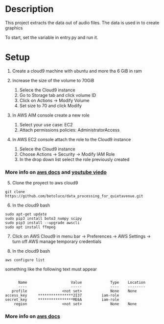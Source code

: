 # Description
This project extracts the data out of audio files. The data is used in to create graphics

To start, set the variable in entry.py and run it.

# Setup

1. Create a cloud9 machine with ubuntu and more tha 6 GiB in ram
2. Increase the size of the volume to 70GiB
   1. Selece the Cloud9 instance
   2. Go to Storage tab and click volume ID
   3. Click on Actions -> Modify Volume
   4. Set size to 70 and click Modify

3. In AWS AIM console create a new role 
   1. Select your use case: EC2
   2. Attach permissions policies: AdministratorAccess

4. In AWS EC2 console attach the role to the Cloud9 instance
   1. Selece the Cloud9 instance
   2. Choose Actions -> Security -> Modify IAM Role
   3. In the drop down list select the role previously created
### More info on [aws docs](https://docs.aws.amazon.com/cloud9/latest/user-guide/credentials.html#credentials-temporary-attach-console) and [youtube viedo](https://www.youtube.com/watch?v=C4AyfV3Z3xs)

5. Clone the proyect to aws cloud9
```
git clone https://github.com/betoluco/data_processing_for_quietavenue.git
```

6. In the cloud9 bash
```
sudo apt-get update
sudo pip3 install boto3 numpy scipy
sudo pip3 install --upgrade awscli
sudo apt install ffmpeg
```

7. Click on AWS Cloud9 in menu bar -> Preferences -> AWS Settings -> turn off AWS manage temporary credentials

8. In the cloud9 bash
```
aws configure list
```
something like the following text must appear
```

      Name                    Value             Type    Location
      ----                    -----             ----    --------
   profile                <not set>             None    None
access_key     ****************2I37         iam-role    
secret_key     ****************ME6A         iam-role    
    region                <not set>             None    None
```
### More info on [aws docs](https://aws.amazon.com/premiumsupport/knowledge-center/access-key-does-not-exist)